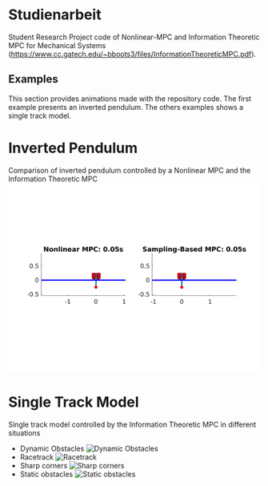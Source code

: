 # Studienarbeit
Student Research Project code of Nonlinear-MPC and Information Theoretic MPC for Mechanical Systems (https://www.cc.gatech.edu/~bboots3/files/InformationTheoreticMPC.pdf).

## Examples
This section provides animations made with the repository code. The first example presents an inverted pendulum. The others examples shows a single track model.
# Inverted Pendulum
Comparison of inverted pendulum controlled by a Nonlinear MPC and the Information Theoretic MPC
![](inverted_pendulum.gif)
# Single Track Model
Single track model controlled by the Information Theoretic MPC in different situations
* Dynamic Obstacles
	![Dynamic Obstacles](https://github.com/raphaelkba/Student-Research-Project/tree/master/Gifs/dynamic_obstacles.gif "Dynamic Obstacles")
* Racetrack
	![Racetrack](https://github.com/raphaelkba/Student-Research-Project/tree/master/Gifs/eight_track.gif)
* Sharp corners
	![Sharp corners](https://github.com/raphaelkba/Student-Research-Project/tree/master/Gifs/square_track.gif)
* Static obstacles
	![Static obstacles](https://github.com/raphaelkba/Student-Research-Project/tree/master/Gifs/static_obstacles.gif)


